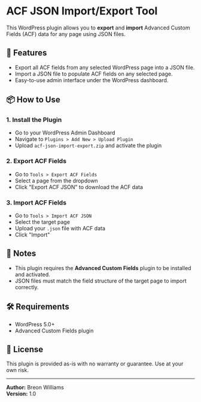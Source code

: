 # ACF JSON Import/Export Tool

This WordPress plugin allows you to **export** and **import** Advanced Custom Fields (ACF) data for any page using JSON files.

## 🔧 Features

- Export all ACF fields from any selected WordPress page into a JSON file.
- Import a JSON file to populate ACF fields on any selected page.
- Easy-to-use admin interface under the WordPress dashboard.

## 📦 How to Use

### 1. Install the Plugin
- Go to your WordPress Admin Dashboard
- Navigate to `Plugins > Add New > Upload Plugin`
- Upload `acf-json-import-export.zip` and activate the plugin

### 2. Export ACF Fields
- Go to `Tools > Export ACF Fields`
- Select a page from the dropdown
- Click "Export ACF JSON" to download the ACF data

### 3. Import ACF Fields
- Go to `Tools > Import ACF JSON`
- Select the target page
- Upload your `.json` file with ACF data
- Click "Import"

## 🧠 Notes

- This plugin requires the **Advanced Custom Fields** plugin to be installed and activated.
- JSON files must match the field structure of the target page to import correctly.

## 🛠️ Requirements

- WordPress 5.0+
- Advanced Custom Fields plugin

## 📄 License

This plugin is provided as-is with no warranty or guarantee. Use at your own risk.

---

**Author:** Breon Williams  
**Version:** 1.0
